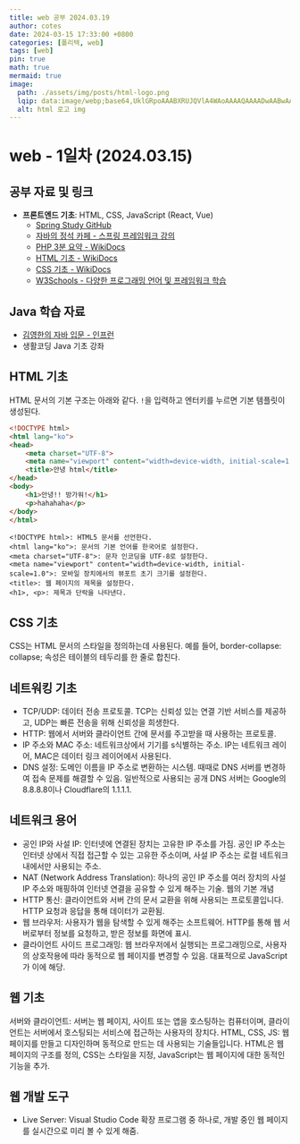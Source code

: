 ```yaml
---
title: web 공부 2024.03.19
author: cotes
date: 2024-03-15 17:33:00 +0800
categories: [폴리텍, web]
tags: [web]
pin: true
math: true
mermaid: true
image:
  path: ./assets/img/posts/html-logo.png
  lqip: data:image/webp;base64,UklGRpoAAABXRUJQVlA4WAoAAAAQAAAADwAABwAAQUxQSDIAAAARL0AmbZurmr57yyIiqE8oiG0bejIYEQTgqiDA9vqnsUSI6H+oAERp2HZ65qP/VIAWAFZQOCBCAAAA8AEAnQEqEAAIAAVAfCWkAALp8sF8rgRgAP7o9FDvMCkMde9PK7euH5M1m6VWoDXf2FkP3BqV0ZYbO6NA/VFIAAAA
  alt: html 로고 img 
---
```


# web - 1일차 (2024.03.15)

## 공부 자료 및 링크

- **프론트엔드 기초**: HTML, CSS, JavaScript (React, Vue)
  - [Spring Study GitHub](https://github.com/ttaengz/spring-study/)
  - [자바의 정석 카페 - 스프링 프레임워크 강의](https://cafe.naver.com/javachobostudy.cafe)
  - [PHP 3분 요약 - WikiDocs](https://wikidocs.net/book/5793)
  - [HTML 기초 - WikiDocs](https://wikidocs.net/book/7596)
  - [CSS 기초 - WikiDocs](https://wikidocs.net/book/9136)
  - [W3Schools - 다양한 프로그래밍 언어 및 프레임워크 학습](https://www.w3schools.com/)

## Java 학습 자료

- [김영한의 자바 입문 - 인프런](https://www.inflearn.com/course/김영한의-자바-입문#curriculum)
- 생활코딩 Java 기초 강좌

## HTML 기초

HTML 문서의 기본 구조는 아래와 같다. `!`을 입력하고 엔터키를 누르면 기본 템플릿이 생성된다.

```html
<!DOCTYPE html>
<html lang="ko">
<head>
    <meta charset="UTF-8">
    <meta name="viewport" content="width=device-width, initial-scale=1.0">
    <title>안녕 html</title>
</head>
<body>
    <h1>안녕!! 방가워!</h1>
    <p>hahahaha</p>
</body>
</html>
```
    <!DOCTYPE html>: HTML5 문서를 선언한다.
    <html lang="ko">: 문서의 기본 언어를 한국어로 설정한다.
    <meta charset="UTF-8">: 문자 인코딩을 UTF-8로 설정한다.
    <meta name="viewport" content="width=device-width, initial-scale=1.0">: 모바일 장치에서의 뷰포트 초기 크기를 설정한다.
    <title>: 웹 페이지의 제목을 설정한다.
    <h1>, <p>: 제목과 단락을 나타낸다.

## CSS 기초
CSS는 HTML 문서의 스타일을 정의하는데 사용된다. 예를 들어, border-collapse: collapse; 속성은 테이블의 테두리를 한 줄로 합친다.

## 네트워킹 기초
- TCP/UDP: 데이터 전송 프로토콜. TCP는 신뢰성 있는 연결 기반 서비스를 제공하고, UDP는 빠른 전송을 위해 신뢰성을 희생한다.
- HTTP: 웹에서 서버와 클라이언트 간에 문서를 주고받을 때 사용하는 프로토콜.
- IP 주소와 MAC 주소: 네트워크상에서 기기를 s식별하는 주소. IP는 네트워크 레이어, MAC은 데이터 링크 레이어에서 사용된다.
- DNS 설정: 도메인 이름을 IP 주소로 변환하는 시스템. 때때로 DNS 서버를 변경하여 접속 문제를 해결할 수 있음. 일반적으로 사용되는 공개 DNS 서버는 Google의 8.8.8.8이나 Cloudflare의 1.1.1.1.


## 네트워크 용어
- 공인 IP와 사설 IP: 인터넷에 연결된 장치는 고유한 IP 주소를 가짐. 공인 IP 주소는 인터넷 상에서 직접 접근할 수 있는 고유한 주소이며, 사설 IP 주소는 로컬 네트워크 내에서만 사용되는 주소.
- NAT (Network Address Translation): 하나의 공인 IP 주소를 여러 장치의 사설 IP 주소와 매핑하여 인터넷 연결을 공유할 수 있게 해주는 기술.
웹의 기본 개념
- HTTP 통신: 클라이언트와 서버 간의 문서 교환을 위해 사용되는 프로토콜입니다. HTTP 요청과 응답을 통해 데이터가 교환됨.
- 웹 브라우저: 사용자가 웹을 탐색할 수 있게 해주는 소프트웨어. HTTP를 통해 웹 서버로부터 정보를 요청하고, 받은 정보를 화면에 표시.
- 클라이언트 사이드 프로그래밍: 웹 브라우저에서 실행되는 프로그래밍으로, 사용자의 상호작용에 따라 동적으로 웹 페이지를 변경할 수 있음. 대표적으로 JavaScript가 이에 해당.


## 웹 기초
서버와 클라이언트: 서버는 웹 페이지, 사이트 또는 앱을 호스팅하는 컴퓨터이며, 클라이언트는 서버에서 호스팅되는 서비스에 접근하는 사용자의 장치다.
HTML, CSS, JS: 웹 페이지를 만들고 디자인하며 동적으로 만드는 데 사용되는 기술들입니다. HTML은 웹 페이지의 구조를 정의, CSS는 스타일을 지정, JavaScript는 웹 페이지에 대한 동적인 기능을 추가.

## 웹 개발 도구
- Live Server: Visual Studio Code 확장 프로그램 중 하나로, 개발 중인 웹 페이지를 실시간으로 미리 볼 수 있게 해줌.


